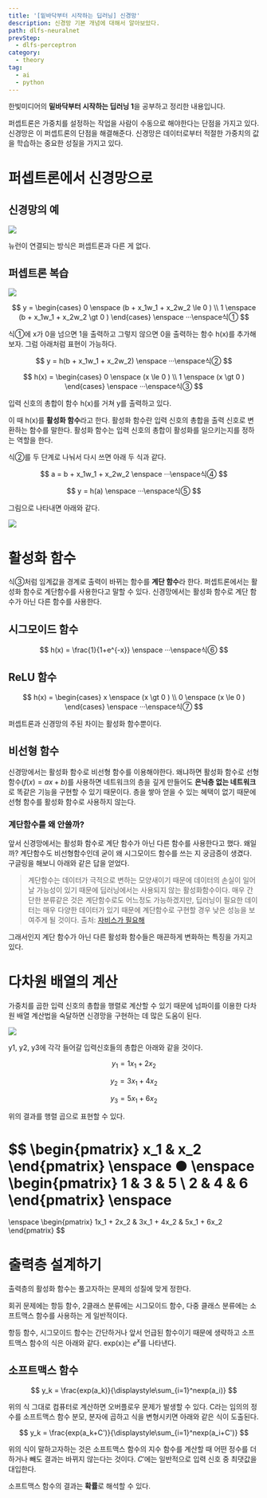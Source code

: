 ```yaml
---
title: '[밑바닥부터 시작하는 딥러닝] 신경망'
description: 신경망 기본 개념에 대해서 알아보았다.
path: dlfs-neuralnet
prevStep:
  - dlfs-perceptron
category:
  - theory
tag:
  - ai
  - python
---
```


한빛미디어의 **밑바닥부터 시작하는 딥러닝 1**을 공부하고 정리한 내용입니다.

퍼셉트론은 가중치를 설정하는 작업을 사람이 수동으로 해야한다는 단점을 가지고 있다. 신경망은 이 퍼셉트론의 단점을 해결해준다. 신경망은 데이터로부터 적절한 가중치의 값을 학습하는 중요한 성질을 가지고 있다.

# 퍼셉트론에서 신경망으로

## 신경망의 예

![](https://images.velog.io/images/ordidxzero/post/4856c1f7-fc55-43bb-b34d-ba3ed42efcaa/Screen%20Shot%202021-01-02%20at%2019.55.17.png)

뉴런이 연결되는 방식은 퍼셉트론과 다른 게 없다.

## 퍼셉트론 복습

![](https://images.velog.io/images/ordidxzero/post/653f1eed-d8a5-4153-b138-d186964372fb/Screen%20Shot%202021-01-02%20at%2020.02.52.png)

$$
y =
\begin{cases}
   0 \enspace (b + x_1w_1 + x_2w_2 \le 0 ) \\
   1 \enspace (b + x_1w_1 + x_2w_2 \gt 0 )
\end{cases}
\enspace
···\enspace식①
$$

식①에 x가 0을 넘으면 1을 출력하고 그렇지 않으면 0을 출력하는 함수 h(x)를 추가해보자. 그럼 아래처럼 표현이 가능하다.

$$
y = h(b + x_1w_1 + x_2w_2)
\enspace
···\enspace식②
$$

$$
h(x) =
\begin{cases}
   0 \enspace (x \le 0 ) \\
   1 \enspace (x \gt 0 )
\end{cases}
\enspace
···\enspace식③
$$

입력 신호의 총합이 함수 h(x)를 거쳐 y를 출력하고 있다.

이 때 h(x)를 **활성화 함수**라고 한다. 활성화 함수란 입력 신호의 총합을 출력 신호로 변환하는 함수를 말한다. 활성화 함수는 입력 신호의 총합이 활성화를 일으키는지를 정하는 역할을 한다.

식②를 두 단계로 나눠서 다시 쓰면 아래 두 식과 같다.

$$
a = b + x_1w_1 + x_2w_2
\enspace
···\enspace식④
$$

$$
y = h(a)
\enspace
···\enspace식⑤
$$

그림으로 나타내면 아래와 같다.

![](https://images.velog.io/images/ordidxzero/post/a4f39391-1b1e-41fd-9f7b-afee8bbaba52/Screen%20Shot%202021-01-02%20at%2020.16.38.png)

# 활성화 함수

식③처럼 임계값을 경계로 출력이 바뀌는 함수를 **계단 함수**라 한다.
퍼셉트론에서는 활성화 함수로 계단함수를 사용한다고 말할 수 있다.
신경망에서는 활성화 함수로 계단 함수가 아닌 다른 함수를 사용한다.

## 시그모이드 함수

$$
h(x) = \frac{1}{1+e^{-x}}
\enspace
···\enspace식⑥
$$

## ReLU 함수

$$
h(x) =
\begin{cases}
   x \enspace (x \gt 0 ) \\
   0 \enspace (x \le 0 )
\end{cases}
\enspace
···\enspace식⑦
$$

퍼셉트론과 신경망의 주된 차이는 활성화 함수뿐이다.

## 비선형 함수

신경망에서는 활성화 함수로 비선형 함수를 이용해야한다. 왜냐하면 활성화 함수로 선형 함수($f(x) = ax + b$)를 사용하면 네트워크의 층을 깊게 만들어도 **은닉층 없는 네트워크**로 똑같은 기능을 구현할 수 있기 때문이다. 층을 쌓아 얻을 수 있는 혜택이 없기 때문에 선형 함수를 활성화 함수로 사용하지 않는다.

### 계단함수를 왜 안쓸까?

앞서 신경망에서는 활성화 함수로 계단 함수가 아닌 다른 함수를 사용한다고 했다. 왜일까?
계단함수도 비선형함수인데 굳이 왜 시그모이드 함수를 쓰는 지 궁금증이 생겼다. 구글링을 해보니 아래와 같은 답을 얻었다.

> 계단함수는 데이터가 극적으로 변하는 모양새이기 때문에 데이터의 손실이 일어날 가능성이 있기 때문에 딥러닝에서는 사용되지 않는 활성화함수이다. 매우 간단한 분류같은 것은 계단함수로도 어느정도 가능하겠지만, 딥러닝이 필요한 데이터는 매우 다양한 데이터가 있기 때문에 계단함수로 구현할 경우 낮은 성능을 보여주게 될 것이다.
> 출처: [자비스가 필요해](https://needjarvis.tistory.com/564)

그래서인지 계단 함수가 아닌 다른 활성화 함수들은 매끈하게 변화하는 특징을 가지고 있다.

# 다차원 배열의 계산

가중치를 곱한 입력 신호의 총합을 행렬로 계산할 수 있기 때문에 넘파이를 이용한 다차원 배열 계산법을 숙달하면 신경망을 구현하는 데 많은 도움이 된다.

![](https://images.velog.io/images/ordidxzero/post/4ddea752-a292-48d2-9708-82dd67313119/Screen%20Shot%202021-01-02%20at%2021.03.10.png)

y1, y2, y3에 각각 들어갈 입력신호들의 총합은 아래와 같을 것이다.

$$
y_1 = 1x_1 + 2x_2
$$

$$
y_2 = 3x_1 + 4x_2
$$

$$
y_3 = 5x_1 + 6x_2
$$

위의 결과를 행렬 곱으로 표현할 수 있다.

$$
\begin{pmatrix}
   x_1 & x_2
\end{pmatrix}
\enspace
●
\enspace
\begin{pmatrix}
   1 & 3 & 5 \\
   2 & 4 & 6
\end{pmatrix}
\enspace
=
\enspace
\begin{pmatrix}
   1x_1 + 2x_2 & 3x_1 + 4x_2 & 5x_1 + 6x_2
\end{pmatrix}
$$

# 출력층 설계하기

출력층의 활성화 함수는 풀고자하는 문제의 성질에 맞게 정한다.

회귀 문제에는 항등 함수, 2클래스 분류에는 시그모이드 함수, 다중 클래스 분류에는 소프트맥스 함수를 사용하는 게 일반적이다.

항등 함수, 시그모이드 함수는 간단하거나 앞서 언급된 함수이기 때문에 생략하고 소프트맥스 함수의 식은 아래와 같다. exp(x)는 $e^x$를 나타낸다.

## 소프트맥스 함수

$$
y_k = \frac{exp(a_k)}{\displaystyle\sum_{i=1}^nexp(a_i)}
$$

위의 식 그대로 컴퓨터로 계산하면 오버플로우 문제가 발생할 수 있다. C라는 임의의 정수를 소프트맥스 함수 분모, 분자에 곱하고 식을 변형시키면 아래와 같은 식이 도출된다.

$$
y_k = \frac{exp(a_k+C')}{\displaystyle\sum_{i=1}^nexp(a_i+C')}
$$

위의 식이 말하고자하는 것은 소프트맥스 함수의 지수 함수를 계산할 때 어떤 정수를 더하거나 빼도 결과는 바뀌지 않는다는 것이다. $C'$에는 일반적으로 입력 신호 중 최댓값을 대입한다.

소프트맥스 함수의 결과는 **확률**로 해석할 수 있다.
